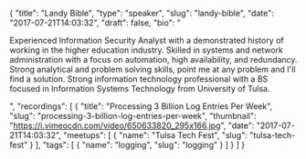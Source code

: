 {
  "title": "Landy Bible",
  "type": "speaker",
  "slug": "landy-bible",
  "date": "2017-07-21T14:03:32",
  "draft": false,
  "bio": "<p>Experienced Information Security Analyst with a demonstrated history of working in the higher education industry. Skilled in systems and network administration with a focus on automation, high availability, and redundancy. Strong analytical and problem solving skills, point me at any problem and I'll find a solution. Strong information technology professional with a BS focused in Information Systems Technology from University of Tulsa.</p>",
  "recordings": [
    {
      "title": "Processing 3 Billion Log Entries Per Week",
      "slug": "processing-3-billion-log-entries-per-week",
      "thumbnail": "https://i.vimeocdn.com/video/650633820_295x166.jpg",
      "date": "2017-07-21T14:03:32",
      "meetups": [
        {
          "name": "Tulsa Tech Fest",
          "slug": "tulsa-tech-fest"
        }
      ],
      "tags": [
        {
          "name": "logging",
          "slug": "logging"
        }
      ]
    }
  ]
}